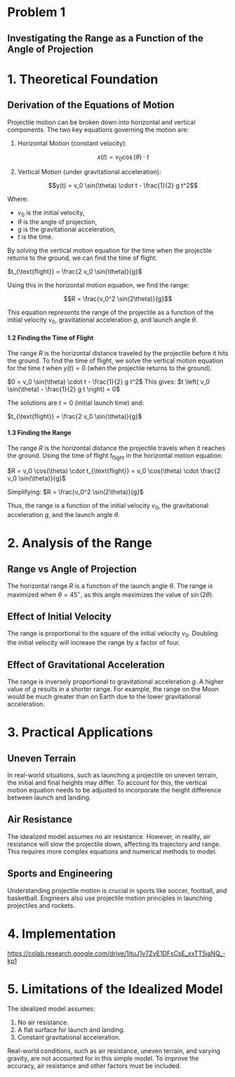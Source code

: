 # Problem 1
## Investigating the Range as a Function of the Angle of Projection
# 1. Theoretical Foundation

## Derivation of the Equations of Motion
Projectile motion can be broken down into horizontal and vertical components. The two key equations governing the motion are:

1. Horizontal Motion (constant velocity):

   $$x(t) = v_0 \cos(\theta) \cdot t$$

2. Vertical Motion (under gravitational acceleration):
   
   $$y(t) = v_0 \sin(\theta) \cdot t - \frac{1}{2} g t^2$$

Where:
- $v_0$ is the initial velocity,
- $\theta$ is the angle of projection,
- $g$ is the gravitational acceleration,
- $t$ is the time.

By solving the vertical motion equation for the time when the projectile returns to the ground, we can find the time of flight:

$t_{\text{flight}} = \frac{2 v_0 \sin(\theta)}{g}$

Using this in the horizontal motion equation, we find the range:

$$R = \frac{v_0^2 \sin(2\theta)}{g}$$

This equation represents the range of the projectile as a function of the initial velocity $v_0$, gravitational acceleration $g$, and launch angle $\theta$.


#### 1.2 Finding the Time of Flight
The range $R$ is the horizontal distance traveled by the projectile before it hits the ground. To find the time of flight, we solve the vertical motion equation for the time $t$ when $y(t) = 0$ (when the projectile returns to the ground).

$0 = v_0 \sin(\theta) \cdot t - \frac{1}{2} g t^2$
This gives:
$t \left( v_0 \sin(\theta) - \frac{1}{2} g t \right) = 0$

The solutions are $t = 0$ (initial launch time) and:

$t_{\text{flight}} = \frac{2 v_0 \sin(\theta)}{g}$

#### 1.3 Finding the Range
The range $R$ is the horizontal distance the projectile travels when it reaches the ground. Using the time of flight $t_{\text{flight}}$ in the horizontal motion equation:

$R = v_0 \cos(\theta) \cdot t_{\text{flight}} = v_0 \cos(\theta) \cdot \frac{2 v_0 \sin(\theta)}{g}$

Simplifying:
$R = \frac{v_0^2 \sin(2\theta)}{g}$

Thus, the range is a function of the initial velocity $v_0$, the gravitational acceleration $g$, and the launch angle $\theta$.

# 2. Analysis of the Range

## Range vs Angle of Projection

The horizontal range $R$ is a function of the launch angle $\theta$. The range is maximized when $\theta = 45^\circ$, as this angle maximizes the value of $\sin(2\theta)$.

## Effect of Initial Velocity

The range is proportional to the square of the initial velocity $v_0$. Doubling the initial velocity will increase the range by a factor of four.

## Effect of Gravitational Acceleration

The range is inversely proportional to gravitational acceleration $g$. A higher value of $g$ results in a shorter range. For example, the range on the Moon would be much greater than on Earth due to the lower gravitational acceleration.


# 3. Practical Applications

## Uneven Terrain

In real-world situations, such as launching a projectile on uneven terrain, the initial and final heights may differ. To account for this, the vertical motion equation needs to be adjusted to incorporate the height difference between launch and landing.

## Air Resistance

The idealized model assumes no air resistance. However, in reality, air resistance will slow the projectile down, affecting its trajectory and range. This requires more complex equations and numerical methods to model.

## Sports and Engineering

Understanding projectile motion is crucial in sports like soccer, football, and basketball. Engineers also use projectile motion principles in launching projectiles and rockets.

# 4. Implementation 

https://colab.research.google.com/drive/1ituJ1v7ZvE1DFsCsE_xxTT5jaNQ_-kp1

# 5. Limitations of the Idealized Model

The idealized model assumes:
1. No air resistance.
2. A flat surface for launch and landing.
3. Constant gravitational acceleration.

Real-world conditions, such as air resistance, uneven terrain, and varying gravity, are not accounted for in this simple model. To improve the accuracy, air resistance and other factors must be included.
